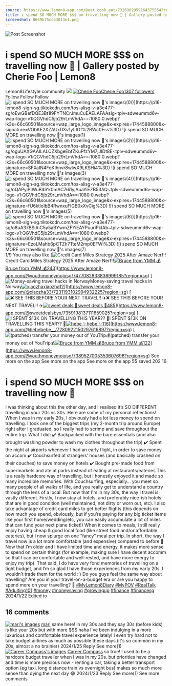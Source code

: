 ```yaml
---
source: https://www.lemon8-app.com/@eat.cook.eat/7326902959164375554?region=sg
title: i spend SO MUCH MORE $$$ on travelling now 🥲 | Gallery posted by Cherie Foo | Lemon8
screenshot: 8669b75cca3013e1.png
---
```



![Post Screenshot](8669b75cca3013e1.png)
# i spend SO MUCH MORE $$$ on travelling now 🥲 | Gallery posted by Cherie Foo | Lemon8
[](https://www.lemon8-app.com/feed/foryou?region=sg)
Lemon8Lifestyle community
[](https://www.lemon8-app.com/search/sug?region=sg)![](https://lemon8.onelink.me/FMQw?pid=website_direct&af_force_dp=false&af_dp=snssdk2657%3A%2F%2Farticle_detail_page%3Fgroup_id%3D7326902959164375554%26pid%3Dwebsite_direct&retargeting=true&ab_version=73512073&af_web_dp=https%3A%2F%2Fplay.google.com%2Fstore%2Fapps%2Fdetails%3Fid%3Dcom.bd.nproject&amp_extra=%7B%22seo_page_id%22%3A%221076737161928921812%22%2C%22traffic_type%22%3A%22website_direct%22%2C%22web_id%22%3A%227481731760926672392%22%2C%22enter_position%22%3A%22smart_banner%22%2C%22enter_page_id%22%3A%227326902959164375554%22%2C%22enter_page_type%22%3A%22article%22%7D)
[![Cherie Foo](https://p16-lemon8-sign-sg.tiktokcdn.com/user-avatar-alisg/aa7cc387e6fcc44c0c800c997a8387fa~tplv-sdweummd6v-shrink:120:0:q75.webp?lk3s=66c60501&source=feed_user&x-expires=1744588800&x-signature=%2B2apCgZz%2F1%2Fq%2FeFYAP5v77jq5rk%3D)](https://www.lemon8-app.com/@eat.cook.eat?region=sg)[Cherie Foo1307 followers](https://www.lemon8-app.com/@eat.cook.eat?region=sg)
Follow
Follow
Follow
![i spend SO MUCH MORE $$ on travelling now 🥲's images\(0\)](https://p16-lemon8-sign-sg.tiktokcdn.com/tos-alisg-v-a3e477-sg/oEwGBefDQE3Bt1l9FYTNCrJmuCuEAELAFAAsIg~tplv-sdweummd6v-wap-logo-v1:QGVhdC5jb29rLmVhdA==:1080:0.webp?lk3s=66c60501&source=wap_large_logo_image&x-expires=1744588800&x-signature=VObKE2XZAUxDXv1yfJOf%2BWc0Fss%3D)
![i spend SO MUCH MORE $$ on travelling now 🥲's images\(1\)](https://p16-lemon8-sign-sg.tiktokcdn.com/tos-alisg-v-a3e477-sg/ooESPabBAuuC8P1YQZuI5GA5xsA7AipiBYYik~tplv-sdweummd6v-wap-logo-v1:QGVhdC5jb29rLmVhdA==:1080:0.webp?lk3s=66c60501&source=wap_large_logo_image&x-expires=1744588800&x-signature=EUjuyUjIjisKQPMG33xYgKvrZpI%3D)
![i spend SO MUCH MORE $$ on travelling now 🥲's images\(2\)](https://p16-lemon8-sign-sg.tiktokcdn.com/tos-alisg-v-a3e477-sg/oguUAXGAAILALCZXbgeEbfZKuPfzYM7jJIDt8E~tplv-sdweummd6v-wap-logo-v1:QGVhdC5jb29rLmVhdA==:1080:0.webp?lk3s=66c60501&source=wap_large_logo_image&x-expires=1744588800&x-signature=SFXaIN4FqKIhnvr8wlwX9LKSHi4%3D)
![i spend SO MUCH MORE $$ on travelling now 🥲's images\(3\)](https://p16-lemon8-sign-sg.tiktokcdn.com/tos-alisg-v-a3e477-sg/o8HEyNYAbiZ5BhitixPdAIu5YA7AkiPpCBuHa~tplv-sdweummd6v-wap-logo-v1:QGVhdC5jb29rLmVhdA==:1080:0.webp?lk3s=66c60501&source=wap_large_logo_image&x-expires=1744588800&x-signature=%2BvLem2EwfgM0bpXLHXheztxCBMU%3D)
![i spend SO MUCH MORE $$ on travelling now 🥲's images\(4\)](https://p16-lemon8-sign-sg.tiktokcdn.com/tos-alisg-v-a3e477-sg/oQAPyiPIWuBIbYk0mAC76i1yjAuaYiEZB53AQ~tplv-sdweummd6v-wap-logo-v1:QGVhdC5jb29rLmVhdA==:1080:0.webp?lk3s=66c60501&source=wap_large_logo_image&x-expires=1744588800&x-signature=fU6ktioIbB4RwnxuFlGB0xXvCig%3D)
![i spend SO MUCH MORE $$ on travelling now 🥲's images\(5\)](https://p16-lemon8-sign-sg.tiktokcdn.com/tos-alisg-v-a3e477-sg/oktC4BsAEfAIrAulXmQFELbrECHfyAyukgDY98~tplv-sdweummd6v-wap-logo-v1:QGVhdC5jb29rLmVhdA==:1080:0.webp?lk3s=66c60501&source=wap_large_logo_image&x-expires=1744588800&x-signature=VH6QmYWyrTsoQQbjYMN5d%2FhjFpo%3D)
![i spend SO MUCH MORE $$ on travelling now 🥲's images\(6\)](https://p16-lemon8-sign-sg.tiktokcdn.com/tos-alisg-v-a3e477-sg/o8uA37BSiAiC5y5aBYwmZFYiEAYPuuriPkIAb~tplv-sdweummd6v-wap-logo-v1:QGVhdC5jb29rLmVhdA==:1080:0.webp?lk3s=66c60501&source=wap_large_logo_image&x-expires=1744588800&x-signature=EzoLMahb6pCTZh7TteM2mp0EFWI%3D)
![i spend SO MUCH MORE $$ on travelling now 🥲's images\(7\)](https://p16-lemon8-sign-sg.tiktokcdn.com/tos-alisg-v-a3e477-sg/oUOaxC7ijYBkZPyAuXAT5QwAEAlXuIbiBBPiY~tplv-sdweummd6v-wap-logo-v1:QGVhdC5jb29rLmVhdA==:1080:0.webp?lk3s=66c60501&source=wap_large_logo_image&x-expires=1744588800&x-signature=g1rMiPwnabv4ryZA7CKwr%2B3wIDc%3D)
1/9
You may also like
[![Credit Card Miles Strategy 2025 After Amaze Nerf‼️](https://p16-lemon8-sign-sg.tiktokcdn.com/tos-alisg-v-a3e477-sg/owHeJXEboMPGhw7v2AAEJjfnI8sxfiDQurQA9A~tplv-sdweummd6v-shrink:640:0:q50.webp?lk3s=66c60501&source=seo_middle_feed_list&x-expires=1773532800&x-signature=yqL3jtAQZ23S4xtZjEGLyQksNEs%3D)Credit Card Miles Strategy 2025 After Amaze Nerf‼️[![Bruce from YMM 💰](https://p16-lemon8-sign-sg.tiktokcdn.com/user-avatar-alisg/0e09c0d62301ff7712287a6dc285dda6~tplv-sdweummd6v-shrink:120:0:q75.jpeg?lk3s=66c60501&source=feed_user&x-expires=1744588800&x-signature=Tu4JQEc4XIJBOrf0frI%2Fm1857mg%3D)Bruce from YMM 💰243](https://www.lemon8-app.com/@youthmoneymojosg?region=sg)](https://www.lemon8-app.com/@youthmoneymojosg/7477082833836999185?region=sg)
[![Money-saving travel hacks in Norway](https://p16-lemon8-sign-sg.tiktokcdn.com/tos-alisg-v-a3e477-sg/76508a43773c4beda363590d9846526a~tplv-sdweummd6v-shrink:640:0:q50.webp?lk3s=66c60501&source=seo_middle_feed_list&x-expires=1773532800&x-signature=16V7L0J1t5jrkh5HHM5MxY3qL%2FM%3D)Money-saving travel hacks in Norway[![xiaozha](https://p16-lemon8-sign-sg.tiktokcdn.com/user-avatar-alisg/2db07074bcc773ba6cb6badeba47f0d6~tplv-sdweummd6v-shrink:120:0:q75.jpeg?lk3s=66c60501&source=feed_user&x-expires=1744588800&x-signature=HSl0MS7XbzrB9xvq9022Hxpj%2Fuw%3D)xiaozha12](https://www.lemon8-app.com/@xiaozha33?region=sg)](https://www.lemon8-app.com/@xiaozha33/7231193102994932225?region=sg)
[![❌️ SEE THIS BEFORE YOUR NEXT TRAVEL!! ✈️](https://p16-lemon8-sign-sg.tiktokcdn.com/tos-alisg-v-a3e477-sg/oomIB8YQQASsC6u9IaACgBEWAtFDUQfpfgkDAE~tplv-sdweummd6v-shrink:640:0:q50.webp?lk3s=66c60501&source=seo_middle_feed_list&x-expires=1773532800&x-signature=nvaWiyn8VOLCXPYmmYRtptxn1%2Bo%3D)❌️ SEE THIS BEFORE YOUR NEXT TRAVEL!! ✈️[![sweet deals 🎀](https://p16-lemon8-sign-sg.tiktokcdn.com/user-avatar-alisg/81578ad3272d15f700de64c2cedc0842~tplv-sdweummd6v-shrink:120:0:q75.jpeg?lk3s=66c60501&source=feed_user&x-expires=1744588800&x-signature=nnGs8yNtd4r1pFKzTLBCxkeymmw%3D)sweet deals 🎀485](https://www.lemon8-app.com/@sweetdealsbyx?region=sg)](https://www.lemon8-app.com/@sweetdealsbyx/7359198137111659025?region=sg)
[![I SPENT $13K ON TRAVELLING THIS YEAR?? 🫠](https://p16-lemon8-sign-sg.tiktokcdn.com/tos-alisg-v-a3e477-sg/ogEBARYLEllIbCEATAnwvERVQCCtDk8gAPe96e~tplv-sdweummd6v-shrink:640:0:q50.webp?lk3s=66c60501&source=seo_middle_feed_list&x-expires=1773532800&x-signature=V5Zfv5KKiAvCMoWx0DbPll2eJvA%3D)I SPENT $13K ON TRAVELLING THIS YEAR?? 🫠[![hebe ✨](https://p16-lemon8-sign-sg.tiktokcdn.com/user-avatar-alisg/48684fcaac4da567c7a32b7273b8bb94~tplv-sdweummd6v-shrink:120:0:q75.jpeg?lk3s=66c60501&source=feed_user&x-expires=1744588800&x-signature=iqqUISkA4OjiKnJg28%2B6NUyEWBs%3D)hebe ✨116](https://www.lemon8-app.com/@hebebebe__?region=sg)](https://www.lemon8-app.com/@hebebebe__/7280922150297616897?region=sg)
[![\(patched\) transfer your money out of YouTrip💰](https://p16-lemon8-sign-sg.tiktokcdn.com/tos-alisg-v-a3e477-sg/oYABL9mkAvtvEax9FNEEmIQDZgeQjAXCcRfXr2~tplv-sdweummd6v-shrink:640:0:q50.webp?lk3s=66c60501&source=seo_middle_feed_list&x-expires=1773532800&x-signature=mWXEvq8edXmsjxi8r0VfB6Tdto0%3D)(patched) transfer your money out of YouTrip💰[![Bruce from YMM 💰](https://p16-lemon8-sign-sg.tiktokcdn.com/user-avatar-alisg/0e09c0d62301ff7712287a6dc285dda6~tplv-sdweummd6v-shrink:120:0:q75.jpeg?lk3s=66c60501&source=feed_user&x-expires=1744588800&x-signature=Tu4JQEc4XIJBOrf0frI%2Fm1857mg%3D)Bruce from YMM 💰122](https://www.lemon8-app.com/@youthmoneymojosg?region=sg)](https://www.lemon8-app.com/@youthmoneymojosg/7389527005353607696?region=sg)
See more on the app
See more on the app
See more on the app
55 saved
202
16
# i spend SO MUCH MORE $$$ on travelling now 🥲
I was thinking about this the other day, and I realised it’s SO DIFFERENT travelling in your 20s vs 30s. 
Here are some of my personal reflections! 
When I was in my early 20s, I obviously had a lot less money to spend on travelling. 
I took one of the biggest trips (my 2-month trip around Europe) right after I graduated, so I really had to scrimp and save throughout the entire trip. 
What I did: 
✔️ Backpacked with the bare essentials (and also brought washing powder to wash my clothes throughout the trip) 
✔️ Spent the night at airports whenever I had an early flight, in order to save money on accom 
✔️ Couchsurfed at strangers’ houses (and basically crashed on their couches) to save money on hotels 
✔️ Bought pre-made food from supermarkets and ate at parks instead of eating at restaurants/eateries 
This is a really hardcore way of travelling, but I honestly enjoyed it and made so many incredible memories. 
With Couchsurfing, especially... you meet so many people of all walks of life, and you really get to understand a country through the lens of a local. 
But now that I'm in my 30s, the way I travel is vastly different. 
Firstly, I now stay at hotels, and preferably nice-ish hotels that are in good condition (well maintained, not dirty or worn out, etc). 
I also take advantage of credit card miles to get better flights (this depends on how much you spend, obviously, but if you’re paying for any big ticket items like your first home/wedding/etc, you can easily accumulate a lot of miles that can fund your next plane ticket!) 
When it comes to meals, I still really enjoy having cheap & good local food (like street food and/or affordable eateries), but I now splurge on one “fancy” meal per trip. 
In short, the way I travel now is a lot more comfortable (and expensive) compared to before 🥲
Now that I’m older and I have limited time and energy, it makes more sense to spend on certain things (for example, making sure I have decent accomm so that I can be comfortable and well-rested, and have more energy to enjoy my trip). 
That said, I do have very fond memories of travelling on a tight budget, and I’m so glad I have those experiences from my early 20s. I wouldn’t trade them for the world :’) 
Do you guys feel the same way about travelling? Are you in your travel-on-a-budget era or are you happy to spend more on your travelling? 🥰
[#MyLemon8Diary](https://www.lemon8-app.com/topic/7210370730440556545?region=sg) [#MyPOV](https://www.lemon8-app.com/topic/7260025464163532802?region=sg) [#RealTalk](https://www.lemon8-app.com/topic/7203750018028568582?region=sg) [#Adulting101](https://www.lemon8-app.com/topic/7179869996334465026?region=sg) [#money](https://www.lemon8-app.com/topic/7203452023974395909?region=sg) [#moneysaving](https://www.lemon8-app.com/topic/7171817857846755330?region=sg) [#growingup](https://www.lemon8-app.com/topic/7215833547318509574?region=sg) [#finance](https://www.lemon8-app.com/topic/7215302682771750918?region=sg) [#financesg](https://www.lemon8-app.com/topic/7161712844923256833?region=sg)
2024/1/22 Edited to
## 16 comments
[![mari's images](https://p16-sign-sg.lemon8cdn.com/user-avatar-alisg/99b145048cb8fdad835f2922e3f94d53~tplv-sdweummd6v-shrink:1200:0:q75.webp?lk3s=d32e6450&source=ui_avatar&x-expires=1744588800&x-signature=wE5bFOYML51T1ztiRgLx8YpRbhc%3D)](https://www.lemon8-app.com/mari_pie?region=sg)
[mari](https://www.lemon8-app.com/mari_pie?region=sg)
same here! in my 30s and they say 30s (before kids) is like your 20s but with more $$$ haha I've been indulging in a more luxurious and comfortable travel experience lately! I even try hard not to take budget airlines as much as possible these days (it's so common in my 20s, almost a no brainier)
2024/1/25
Reply
See more(1)
[![Career Compass's images](https://p16-sign-sg.lemon8cdn.com/user-avatar-alisg/2cb1dc6dd8564dc4d5ccdad518689500~tplv-sdweummd6v-shrink:1200:0:q75.webp?lk3s=d32e6450&source=ui_avatar&x-expires=1744588800&x-signature=s4f9KHFOBCSf73e%2FnijVKduWBjk%3D)](https://www.lemon8-app.com/careercompass?region=sg)
[Career Compass](https://www.lemon8-app.com/careercompass?region=sg)
so true! I used to be a hardcore budget traveller when I was in my 20s. but priorities have changed and time is more precious now - renting a car, taking a better transport option (eg taxi, long distance train vs overnight bus) makes so much more sense than dying the next day 😂
2024/1/23
Reply
See more(1)
See more comments
#